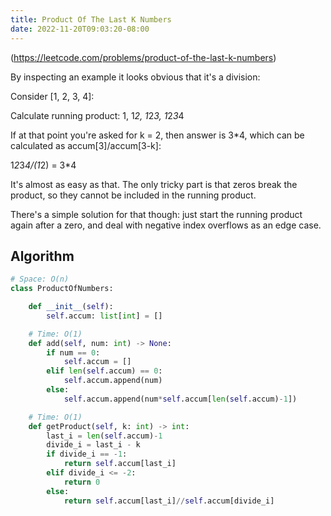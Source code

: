 ```yaml
---
title: Product Of The Last K Numbers
date: 2022-11-20T09:03:20-08:00
---
```


(https://leetcode.com/problems/product-of-the-last-k-numbers)

By inspecting an example it looks obvious that it's a division:

Consider [1, 2, 3, 4]:

Calculate running product:
1, 1*2, 1*2*3, 1*2*3*4

If at that point you're asked for k = 2, then answer is 3*4,
which can be calculated as accum[3]/accum[3-k]:

1*2*3*4/(1*2) = 3*4

It's almost as easy as that. The only tricky part is that
zeros break the product, so they cannot be included in the
running product.

There's a simple solution for that though: just start the
running product again after a zero, and deal with negative
index overflows as an edge case.


## Algorithm

```python
# Space: O(n)
class ProductOfNumbers:

    def __init__(self):
        self.accum: list[int] = []

    # Time: O(1)
    def add(self, num: int) -> None:
        if num == 0:
            self.accum = []
        elif len(self.accum) == 0:
            self.accum.append(num)
        else:
            self.accum.append(num*self.accum[len(self.accum)-1])

    # Time: O(1)
    def getProduct(self, k: int) -> int:
        last_i = len(self.accum)-1
        divide_i = last_i - k
        if divide_i == -1:
            return self.accum[last_i]
        elif divide_i <= -2:
            return 0
        else:
            return self.accum[last_i]//self.accum[divide_i]

```


